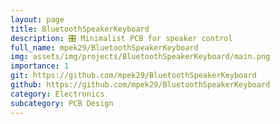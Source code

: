 ```yaml
---
layout: page
title: BluetoothSpeakerKeyboard
description: 🎛️ Minimalist PCB for speaker control
full_name: mpek29/BluetoothSpeakerKeyboard
img: assets/img/projects/BluetoothSpeakerKeyboard/main.png
importance: 1
git: https://github.com/mpek29/BluetoothSpeakerKeyboard
github: https://github.com/mpek29/BluetoothSpeakerKeyboard
category: Electronics
subcategory: PCB Design
---
```




